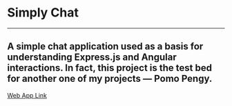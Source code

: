# Simply Chat
---
A simple chat application used as a basis for understanding Express.js and Angular interactions. In fact, this project is the test bed for another one of my projects — Pomo Pengy.
---
[Web App Link](https://whale-app-vwzos.ondigitalocean.app/)
